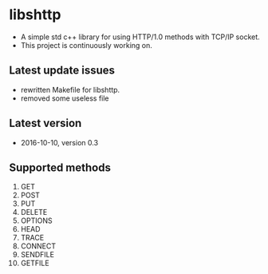 # libshttp
 
 * A simple std c++ library for using HTTP/1.0 methods with TCP/IP socket.
 * This project is continuously working on. 

## Latest update issues
 * rewritten Makefile for libshttp.
 * removed some useless file

## Latest version 
 * 2016-10-10, version 0.3 

## Supported methods 
 1. GET
 2. POST
 3. PUT
 4. DELETE
 5. OPTIONS
 6. HEAD
 7. TRACE
 8. CONNECT
 9. SENDFILE
 10. GETFILE

